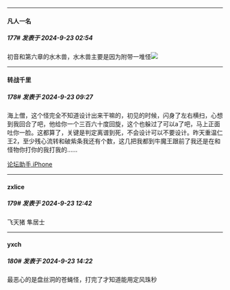 ﻿
*****

####  凡人一名  
##### 177#       发表于 2024-9-23 02:54

初音和第六章的水木兽，水木兽主要是因为附带一堆怪<img src="https://static.saraba1st.com/image/smiley/face2017/004.gif" referrerpolicy="no-referrer">


*****

####  转战千里  
##### 178#       发表于 2024-9-23 09:27

海上僧，这个怪完全不知道设计出来干嘛的，初见的时候，闪身了左右横扫，心想到我回合了吧，他给你一个三百六十度回旋，这个也躲过了可以a了吧，马上正面吐你一脸。这都算了，关键是判定离谱到死，不会设计可以不要设计。昨天重温仁王2，至少残心流转和破紫条我还有个数，这几把我都到牛魔王跟前了我还是在和怪物你打你的我打我的……

[论坛助手,iPhone](https://bbs.saraba1st.com/2b/forum.php?mod=viewthread&amp;tid=2029836)


*****

####  zxlice  
##### 179#       发表于 2024-9-23 12:42

飞天猪 隼居士


*****

####  yxch  
##### 180#       发表于 2024-9-23 14:22

最恶心的是盘丝洞的苍蝇怪，打完了才知道能用定风珠秒

